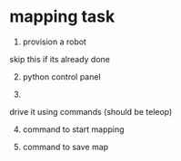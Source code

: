 # mapping task

1. provision a robot

skip this if its already done


2. python control panel

3. 
drive it using commands (should be teleop)

4. command to start mapping

4. command to save map

